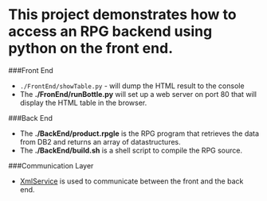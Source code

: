 This project demonstrates how to access an RPG backend using python on the front end.
=======

###Front End
+ `./FrontEnd/showTable.py` - will dump the HTML result to the console
+ The **./FronEnd/runBottle.py** will set up a web server on port 80 that will display the 
HTML table in the browser.

###Back End
+ The **./BackEnd/product.rpgle** is the RPG program that retrieves the data from DB2 and returns an array of datastructures.
+ The **./BackEnd/build.sh** is a shell script to compile the RPG source.

###Communication Layer
+ [XmlService](https://www.ibm.com/developerworks/community/wikis/home?lang=en#!/wiki/IBM%20i%20Technology%20Updates/page/Python) is used to communicate between the front and the back end.
